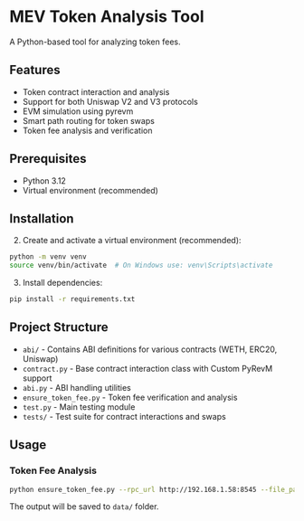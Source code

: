 # MEV Token Analysis Tool

A Python-based tool for analyzing token fees.

## Features

- Token contract interaction and analysis
- Support for both Uniswap V2 and V3 protocols
- EVM simulation using pyrevm
- Smart path routing for token swaps
- Token fee analysis and verification

## Prerequisites

- Python 3.12
- Virtual environment (recommended)

## Installation

2. Create and activate a virtual environment (recommended):
```bash
python -m venv venv
source venv/bin/activate  # On Windows use: venv\Scripts\activate
```

3. Install dependencies:
```bash
pip install -r requirements.txt
```

## Project Structure

- `abi/` - Contains ABI definitions for various contracts (WETH, ERC20, Uniswap)
- `contract.py` - Base contract interaction class with Custom PyRevM support
- `abi.py` - ABI handling utilities
- `ensure_token_fee.py` - Token fee verification and analysis
- `test.py` - Main testing module
- `tests/` - Test suite for contract interactions and swaps

## Usage

### Token Fee Analysis
```bash
python ensure_token_fee.py --rpc_url http://192.168.1.58:8545 --file_path data/token.txt
```

The output will be saved to `data/` folder.